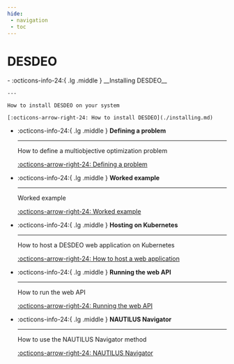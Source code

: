 ```yaml
---
hide:
 - navigation
 - toc
---
```

# DESDEO

<div class="grid cards" markdown>
-   :octicons-info-24:{ .lg .middle } __Installing DESDEO__

    ---

    How to install DESDEO on your system

    [:octicons-arrow-right-24: How to install DESDEO](./installing.md)

-   :octicons-info-24:{ .lg .middle } __Defining a problem__

    ---

    How to define a multiobjective optimization problem

    [:octicons-arrow-right-24: Defining a problem](./problem.md)

-   :octicons-info-24:{ .lg .middle } __Worked example__

    ---

    Worked example

    [:octicons-arrow-right-24: Worked example](../notebooks/full_example.ipynb)

-   :octicons-info-24:{ .lg .middle } __Hosting on Kubernetes__

    ---

    How to host a DESDEO web application on Kubernetes

    [:octicons-arrow-right-24: How to host a web application](./kubernetes.md)

-   :octicons-info-24:{ .lg .middle } __Running the web API__

    ---

    How to run the web API

    [:octicons-arrow-right-24: Running the web API](./api.md)

-   :octicons-info-24:{ .lg .middle } __NAUTILUS Navigator__

    ---

    How to use the NAUTILUS Navigator method

    [:octicons-arrow-right-24: NAUTILUS Navigator](./nautilus_navigator.md)

</div>